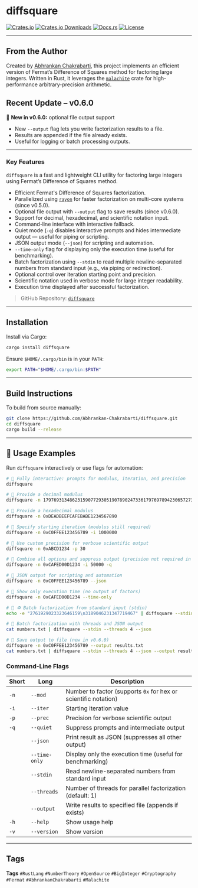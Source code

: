 # diffsquare

[![Crates.io](https://img.shields.io/crates/v/diffsquare.svg)](https://crates.io/crates/diffsquare)
[![Crates.io Downloads](https://img.shields.io/crates/d/diffsquare.svg)](https://crates.io/crates/diffsquare)
[![Docs.rs](https://docs.rs/diffsquare/badge.svg)](https://docs.rs/diffsquare)
[![License](https://img.shields.io/crates/l/diffsquare)](./LICENSE)

---

## From the Author

Created by [Abhrankan Chakrabarti](https://github.com/Abhrankan-Chakrabarti), this project implements an efficient version of Fermat’s Difference of Squares method for factoring large integers. Written in Rust, it leverages the [`malachite`](https://docs.rs/malachite/) crate for high-performance arbitrary-precision arithmetic.

## Recent Update – v0.6.0

🚀 **New in v0.6.0:** optional file output support

* New `--output` flag lets you write factorization results to a file.
* Results are appended if the file already exists.
* Useful for logging or batch processing outputs.

---

### Key Features

`diffsquare` is a fast and lightweight CLI utility for factoring large integers using Fermat’s Difference of Squares method.

* Efficient Fermat's Difference of Squares factorization.
* Parallelized using [`rayon`](https://docs.rs/rayon) for faster factorization on multi-core systems (since v0.5.0).
* Optional file output with `--output` flag to save results (since v0.6.0).
* Support for decimal, hexadecimal, and scientific notation input.
* Command-line interface with interactive fallback.
* Quiet mode (`-q`) disables interactive prompts and hides intermediate output — useful for piping or scripting.
* JSON output mode (`--json`) for scripting and automation.
* `--time-only` flag for displaying only the execution time (useful for benchmarking).
* Batch factorization using `--stdin` to read multiple newline-separated numbers from standard input (e.g., via piping or redirection).
* Optional control over iteration starting point and precision.
* Scientific notation used in verbose mode for large integer readability.
* Execution time displayed after successful factorization.

> GitHub Repository: [`diffsquare`](https://github.com/Abhrankan-Chakrabarti/diffsquare)

---

## Installation

Install via Cargo:

```bash
cargo install diffsquare
```

Ensure `$HOME/.cargo/bin` is in your `PATH`:

```bash
export PATH="$HOME/.cargo/bin:$PATH"
```

---

## Build Instructions

To build from source manually:

```bash
git clone https://github.com/Abhrankan-Chakrabarti/diffsquare.git
cd diffsquare
cargo build --release
```

---

## 🔧 Usage Examples

Run `diffsquare` interactively or use flags for automation:

```bash
# 🔹 Fully interactive: prompts for modulus, iteration, and precision
diffsquare

# 🔹 Provide a decimal modulus
diffsquare -n 17976931348623159077293051907890247336179769789423065727343008115

# 🔹 Provide a hexadecimal modulus
diffsquare -n 0xDEADBEEFCAFEBABE1234567890

# 🔹 Specify starting iteration (modulus still required)
diffsquare -n 0xC0FFEE123456789 -i 1000000

# 🔹 Use custom precision for verbose scientific output
diffsquare -n 0xABCD1234 -p 30

# 🔹 Combine all options and suppress output (precision not required in quiet mode)
diffsquare -n 0xCAFED00D1234 -i 50000 -q

# 🔹 JSON output for scripting and automation
diffsquare -n 0xC0FFEE123456789 --json

# 🔹 Show only execution time (no output of factors)
diffsquare -n 0xCAFED00D1234 --time-only

# 🔹 ♻️ Batch factorization from standard input (stdin)
echo -e "2761929023323646159\n3189046231347719467" | diffsquare --stdin

# 🔹 Batch factorization with threads and JSON output
cat numbers.txt | diffsquare --stdin --threads 4 --json

# 🔹 Save output to file (new in v0.6.0)
diffsquare -n 0xC0FFEE123456789 --output results.txt
cat numbers.txt | diffsquare --stdin --threads 4 --json --output results.json
```

### Command-Line Flags

| Short | Long          | Description                                                     |
| ----- | ------------- | --------------------------------------------------------------- |
| `-n`  | `--mod`       | Number to factor (supports `0x` for hex or scientific notation) |
| `-i`  | `--iter`      | Starting iteration value                                        |
| `-p`  | `--prec`      | Precision for verbose scientific output                         |
| `-q`  | `--quiet`     | Suppress prompts and intermediate output                        |
|       | `--json`      | Print result as JSON (suppresses all other output)              |
|       | `--time-only` | Display only the execution time (useful for benchmarking)       |
|       | `--stdin`     | Read newline-separated numbers from standard input              |
|       | `--threads`   | Number of threads for parallel factorization (default: 1)       |
|       | `--output`    | Write results to specified file (appends if exists)             |
| `-h`  | `--help`      | Show usage help                                                 |
| `-v`  | `--version`   | Show version                                                    |

---

## Tags

**Tags**
`#RustLang` `#NumberTheory` `#OpenSource` `#BigInteger` `#Cryptography` `#Fermat` `#AbhrankanChakrabarti` `#Malachite`

